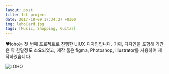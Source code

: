 ```yaml
---
layout: post
title: 1st project
date: 2017-10-09 17:34:27 +0300
img: lohoCard.jpg
tags: [Music, Shopping, Guitar]
---
```

❤loho는 첫 번째 프로젝트로 진행한 UIUX 디자인입니다. 기획, 디자인을 포함해 기간은 약 한달정도 소요되었고, 제작 툴은 figma, Photoshop, Illustrator를 사용하여 제작하였습니다.

![LOHO]({{site.baseurl}}/images/pages/loho_concept.png)

